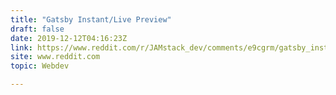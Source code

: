 ```yaml
---
title: "Gatsby Instant/Live Preview"
draft: false
date: 2019-12-12T04:16:23Z
link: https://www.reddit.com/r/JAMstack_dev/comments/e9cgrm/gatsby_instantlive_preview/?utm_medium=RSS&utm_source=hune
site: www.reddit.com
topic: Webdev  

---
```

